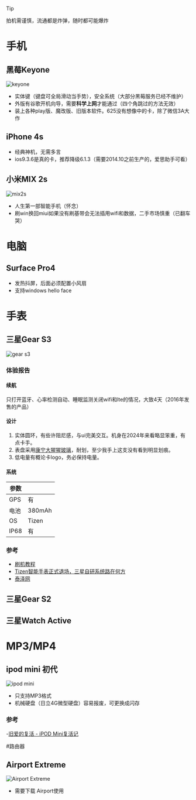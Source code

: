 > [!TIP]
> 拍机需谨慎，流通都是炸弹，随时都可能爆炸

# 手机

## 黑莓Keyone

![keyone](https://20010211.xyz/lee-img/2024/11/6ebafa7cb3aff6046872f32d7e9e7114.jpg)

- 实体键（键盘可全局滑动当手势），安全系统（大部分黑莓服务已经不维护）
- 外版有谷歌开机向导，需要**科学上网**才能通过（四个角跳过的方法无效）
- 装上各种play版、魔改版、旧版本软件。625没有想像中的卡，除了微信3A大作

## iPhone 4s

- 经典神机，无需多言
- ios9.3.6是真的卡，推荐降级6.1.3（需要2014.10之前生产的，爱思助手可看）

## 小米MIX 2s

![mix2s](https://20010211.xyz/lee-img/2024/11/d4051ad5c667dffe01b20a8374bda1d3.jpg)

- 人生第一部智能手机（怀念）
- 刷win换回miui如果没有刷基带会无法插用wifi和数据，二手市场慎重（已翻车哭）

# 电脑

## Surface Pro4

- 发热抖屏，后面必须配置小风扇
- 支持windows hello face

# 手表

## 三星Gear S3

![gear s3](https://20010211.xyz/lee-img/img/202409113662ff0f1687362736797d9fc34d0ce4.jpeg)

### 体验报告

#### 续航

只打开蓝牙、心率检测自动、睡眠监测关闭wifi和lte的情况，大致4天（2016年发售的产品）

#### 设计

1. 实体圆环，有些许阻尼感，与ui完美交互。机身在2024年来看略显笨重，有点卡手。
2. 表盘采用[康宁大猩猩玻璃](https://www.corning.com/gorillaglass/cn/zh/products-with-gorilla-glass/wearables/samsung/samsung-galaxy-gear-s3.html)，耐划，至少我手上这支没有看到明显划痕。
3. 低电量有概论卡logo，务必保持电量。

#### 系统


| 参数      |  |
| ----------- | ----------- |
| GPS      | 有       |
| 电池 | 380mAh |
| OS | Tizen |
| IP68 | 有 |


### 参考


- [刷机教程](https://www.ithome.com/0/280/501.htm)
- [Tizen智能手表正式退场，三星自研系统路在何方](https://www.36kr.com/p/2829465635571973)
- [泰泽网](http://www.tizennet.com/)


## 三星Gear S2


## 三星Watch Active

# MP3/MP4
## ipod mini 初代

![ipod mini](https://20010211.xyz/lee-img/2024/11/51bbd84a9585ed608993a4a66fb16096.png)

- 只支持MP3格式
- 机械硬盘（日立4G微型硬盘）容易报废，可更换成闪存

### 参考
-[旧爱的复活 -  iPOD Mini复活记 ](https://post.smzdm.com/p/ammqzewv/)


#路由器


## Airport Extreme


![Airport Extreme](https://cdsassets.apple.com/live/SZLF0YNV/images/sp/112419_SP679_cn.png)


- 需要下载 Airport使用